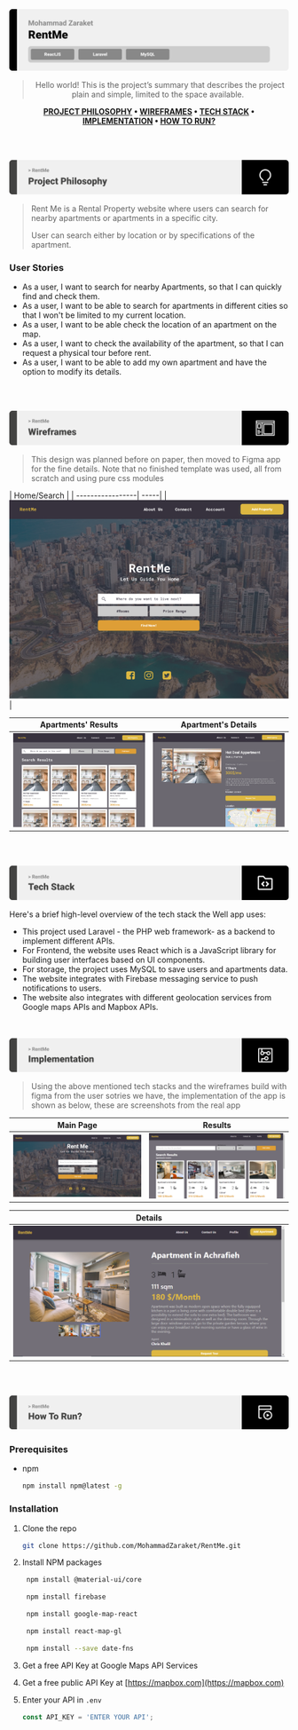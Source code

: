 <img src="./readme/title1.svg"/>

<div align="center">

> Hello world! This is the project’s summary that describes the project plain and simple, limited to the space available.  

**[PROJECT PHILOSOPHY](https://github.com/MohammadZaraket/RentMe#-project-philosophy) • [WIREFRAMES](https://github.com/MohammadZaraket/RentMe#-wireframes) • [TECH STACK](https://github.com/MohammadZaraket/RentMe#-tech-stack) • [IMPLEMENTATION](https://github.com/MohammadZaraket/RentMe#-impplementation) • [HOW TO RUN?](https://github.com/MohammadZaraket/RentMe#-how-to-run)**


</div>

<br><br>


<img src="./readme/title2.svg"/>

> Rent Me is a Rental Property website where users can search for nearby apartments or apartments in a specific city.
> 
> User can search either by location or by specifications of the apartment.

### User Stories

- As a user, I want to search for nearby Apartments, so that I can quickly find and check them. 
- As a user, I want to be able to search for apartments in different cities so that I won't be limited to my current location.
- As a user, I want to be able check the location of an apartment on the map.
- As a user, I want to check the availability of the apartment, so that I can request a physical tour before rent.
- As a user, I want to be able to add my own apartment and have the option to modify its details.


<br><br>

<img src="./readme/title3.svg"/>

> This design was planned before on paper, then moved to Figma app for the fine details.
Note that no finished template was used, all from scratch and using pure css modules

| Home/Search  |
| -----------------| -----|
| ![Home/Search](https://github.com/MohammadZaraket/RentMe/blob/94e281b3e8aea8dca13a666e2eb9ea2f275d6a51/readme/main-page-figma.PNG) |

| Apartments' Results  | Apartment's Details  |
| -----------------| -----|
| ![Apartments results](https://github.com/MohammadZaraket/RentMe/blob/184ccd4bbdd8d6c0e9c70f81cfff0f8f131aad6d/readme/results-page-figma.PNG) | ![Apartment's Details](https://github.com/MohammadZaraket/RentMe/blob/184ccd4bbdd8d6c0e9c70f81cfff0f8f131aad6d/readme/details-page-figma.PNG)|


<br><br>

<img src="./readme/title4.svg"/>

Here's a brief high-level overview of the tech stack the Well app uses:

- This project used Laravel - the PHP web framework- as a backend to implement different APIs.
- For Frontend, the website uses React which is a JavaScript library for building user interfaces based on UI components.
- For storage, the project uses MySQL to save users and apartments data.
- The website integrates with Firebase messaging service to push notifications to users.
- The website also integrates with different geolocation services from Google maps APIs and Mapbox APIs.




<br><br>
<img src="./readme/title5.svg"/>

> Using the above mentioned tech stacks and the wireframes build with figma from the user sotries we have, the implementation of the app is shown as below, these are screenshots from the real app

| Main Page  | Results  |
| -----------------| -----|
| ![Main Page](https://github.com/MohammadZaraket/RentMe/blob/184ccd4bbdd8d6c0e9c70f81cfff0f8f131aad6d/readme/main-page-front.PNG) | ![Results](https://github.com/MohammadZaraket/RentMe/blob/184ccd4bbdd8d6c0e9c70f81cfff0f8f131aad6d/readme/results-page-front.PNG) |


| Details   |
| -----------------|
| ![Details](https://github.com/MohammadZaraket/RentMe/blob/184ccd4bbdd8d6c0e9c70f81cfff0f8f131aad6d/readme/details-page-front.PNG) | 



<br><br>

<img src="./readme/title6.svg"/>


### Prerequisites

* npm
  ```sh
  npm install npm@latest -g
  ```

### Installation


1. Clone the repo
   ```sh
   git clone https://github.com/MohammadZaraket/RentMe.git
   ```
2. Install NPM packages
   ```sh
    npm install @material-ui/core
   ```
   ```sh
    npm install firebase
   ```
   ```sh
    npm install google-map-react
   ```
   ```sh
    npm install react-map-gl
   ```
   ```sh
    npm install --save date-fns
   ```
3. Get a free API Key at Google Maps API Services

4. Get a free public API Key at [https://mapbox.com](https://mapbox.com)

5. Enter your API in `.env`
   ```js
   const API_KEY = 'ENTER YOUR API';
   ```